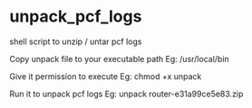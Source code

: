 # unpack_pcf_logs
shell script to unzip / untar  pcf logs


Copy unpack file to your executable path Eg: /usr/local/bin

Give it permission to execute  Eg: chmod +x unpack

Run it to unpack pcf logs Eg: unpack router-e31a99ce5e83.zip
